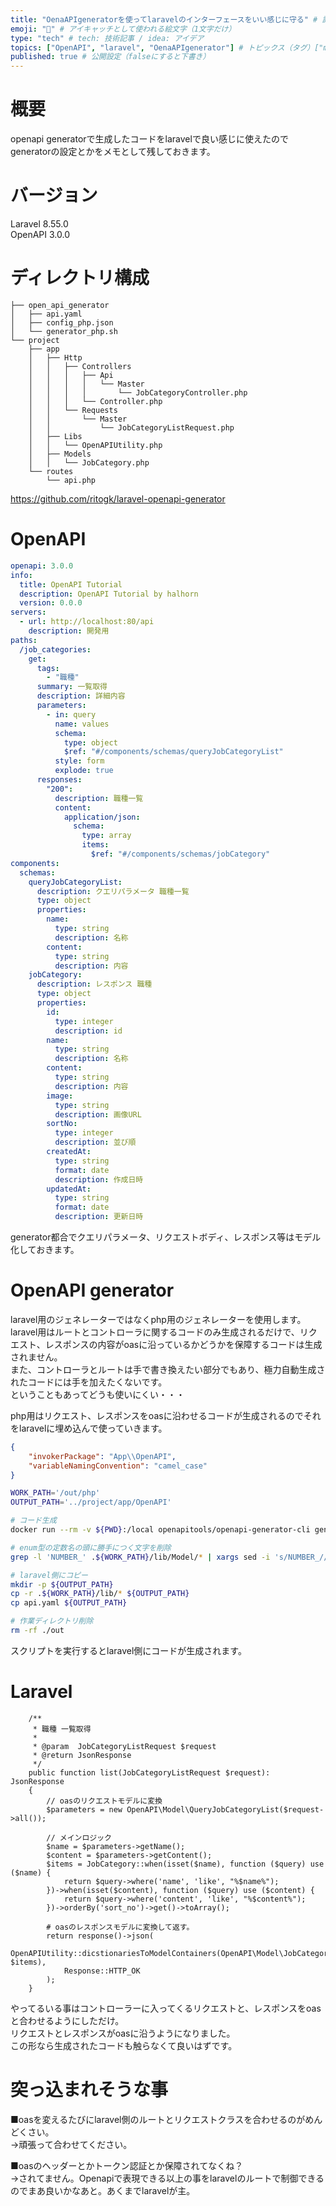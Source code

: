```yaml
---
title: "OenaAPIgeneratorを使ってlaravelのインターフェースをいい感じに守る" # 記事のタイトル
emoji: "👶" # アイキャッチとして使われる絵文字（1文字だけ）
type: "tech" # tech: 技術記事 / idea: アイデア
topics: ["OpenAPI", "laravel", "OenaAPIgenerator"] # トピックス（タグ）["markdown", "rust", "aws"]のように指定する
published: true # 公開設定（falseにすると下書き）
---
```


# 概要
openapi generatorで生成したコードをlaravelで良い感じに使えたので  
generatorの設定とかをメモとして残しておきます。  

# バージョン
Laravel 8.55.0  
OpenAPI 3.0.0  

# ディレクトリ構成
```
├── open_api_generator  
│   ├── api.yaml  
│   ├── config_php.json  
│   └── generator_php.sh  
└── project  
    ├── app  
    │   ├── Http  
    │   │   ├── Controllers  
    │   │   │   ├── Api  
    │   │   │   │   └── Master  
    │   │   │   │       └── JobCategoryController.php  
    │   │   │   └── Controller.php  
    │   │   └── Requests  
    │   │       └── Master  
    │   │           └── JobCategoryListRequest.php  
    │   ├── Libs  
    │   │   └── OpenAPIUtility.php  
    │   ├── Models  
    │   │   └── JobCategory.php  
    └── routes  
        └── api.php  
```

https://github.com/ritogk/laravel-openapi-generator


# OpenAPI
```yaml:api.yaml
openapi: 3.0.0
info:
  title: OpenAPI Tutorial
  description: OpenAPI Tutorial by halhorn
  version: 0.0.0
servers:
  - url: http://localhost:80/api
    description: 開発用
paths:
  /job_categories:
    get:
      tags:
        - "職種"
      summary: 一覧取得
      description: 詳細内容
      parameters:
        - in: query
          name: values
          schema:
            type: object
            $ref: "#/components/schemas/queryJobCategoryList"
          style: form
          explode: true
      responses:
        "200":
          description: 職種一覧
          content:
            application/json:
              schema:
                type: array
                items:
                  $ref: "#/components/schemas/jobCategory"
components:
  schemas:
    queryJobCategoryList:
      description: クエリパラメータ 職種一覧
      type: object
      properties:
        name:
          type: string
          description: 名称
        content:
          type: string
          description: 内容
    jobCategory:
      description: レスポンス 職種
      type: object
      properties:
        id:
          type: integer
          description: id
        name:
          type: string
          description: 名称
        content:
          type: string
          description: 内容
        image:
          type: string
          description: 画像URL
        sortNo:
          type: integer
          description: 並び順
        createdAt:
          type: string
          format: date
          description: 作成日時
        updatedAt:
          type: string
          format: date
          description: 更新日時
```
generator都合でクエリパラメータ、リクエストボディ、レスポンス等はモデル化しておきます。

# OpenAPI generator
laravel用のジェネレーターではなくphp用のジェネレーターを使用します。
laravel用はルートとコントローラに関するコードのみ生成されるだけで、リクエスト、レスポンスの内容がoasに沿っているかどうかを保障するコードは生成されません。  
また、コントローラとルートは手で書き換えたい部分でもあり、極力自動生成されたコードには手を加えたくないです。  
ということもあってどうも使いにくい・・・  
  
php用はリクエスト、レスポンスをoasに沿わせるコードが生成されるのでそれをlaravelに埋め込んで使っていきます。

```js:config_php.json
{
    "invokerPackage": "App\\OpenAPI",  
    "variableNamingConvention": "camel_case"  
}
```

```bash:php_generator.sh
WORK_PATH='/out/php'
OUTPUT_PATH='../project/app/OpenAPI'

# コード生成
docker run --rm -v ${PWD}:/local openapitools/openapi-generator-cli generate -i /local/api.yaml -g php -o /local${WORK_PATH} -c /local/config_php.json

# enum型の定数名の頭に勝手につく文字を削除
grep -l 'NUMBER_' .${WORK_PATH}/lib/Model/* | xargs sed -i 's/NUMBER_//g'

# laravel側にコピー
mkdir -p ${OUTPUT_PATH}
cp -r .${WORK_PATH}/lib/* ${OUTPUT_PATH}
cp api.yaml ${OUTPUT_PATH}

# 作業ディレクトリ削除
rm -rf ./out
```
スクリプトを実行するとlaravel側にコードが生成されます。

# Laravel
```php:JobCategoryController.php
    /**
     * 職種 一覧取得
     *
     * @param  JobCategoryListRequest $request
     * @return JsonResponse
     */
    public function list(JobCategoryListRequest $request): JsonResponse
    {
        // oasのリクエストモデルに変換
        $parameters = new OpenAPI\Model\QueryJobCategoryList($request->all());

        // メインロジック
        $name = $parameters->getName();
        $content = $parameters->getContent();
        $items = JobCategory::when(isset($name), function ($query) use ($name) {
            return $query->where('name', 'like', "%$name%");
        })->when(isset($content), function ($query) use ($content) {
            return $query->where('content', 'like', "%$content%");
        })->orderBy('sort_no')->get()->toArray();

        # oasのレスポンスモデルに変換して返す。
        return response()->json(
            OpenAPIUtility::dicstionariesToModelContainers(OpenAPI\Model\JobCategory::class, $items),
            Response::HTTP_OK
        );
    }
```
やってるいる事はコントローラーに入ってくるリクエストと、レスポンスをoasと合わせるようにしただけ。  
リクエストとレスポンスがoasに沿うようになりました。  
この形なら生成されたコードも触らなくて良いはずです。  

# 突っ込まれそうな事
■oasを変えるたびにlaravel側のルートとリクエストクラスを合わせるのがめんどくさい。  
→頑張って合わせてください。  
  
■oasのヘッダーとかトークン認証とか保障されてなくね？  
→されてません。Openapiで表現できる以上の事をlaravelのルートで制御できるのでまあ良いかなあと。あくまでlaravelが主。  